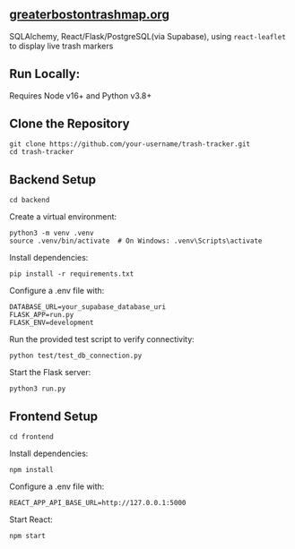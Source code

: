 ## [greaterbostontrashmap.org](https://greaterbostontrashmap.org)

SQLAlchemy, React/Flask/PostgreSQL(via Supabase), using `react-leaflet` to display live trash markers

## Run Locally:

Requires Node v16+ and Python v3.8+

## Clone the Repository

```
git clone https://github.com/your-username/trash-tracker.git
cd trash-tracker
```

## Backend Setup

```
cd backend
```

Create a virtual environment:

```
python3 -m venv .venv
source .venv/bin/activate  # On Windows: .venv\Scripts\activate
```

Install dependencies:

```
pip install -r requirements.txt
```

Configure a .env file with:

```
DATABASE_URL=your_supabase_database_uri
FLASK_APP=run.py
FLASK_ENV=development
```

Run the provided test script to verify connectivity:

```
python test/test_db_connection.py
```

Start the Flask server:

```
python3 run.py
```

## Frontend Setup

```
cd frontend
```

Install dependencies:

```
npm install
```

Configure a .env file with:

```
REACT_APP_API_BASE_URL=http://127.0.0.1:5000
```

Start React:

```
npm start
```
